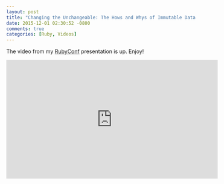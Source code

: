```yaml
---
layout: post
title: "Changing the Unchangeable: The Hows and Whys of Immutable Data Structures"
date: 2015-12-01 02:30:52 -0800
comments: true
categories: [Ruby, Videos]
---
```


The video from my [RubyConf](http://rubyconf.org)  presentation is up. Enjoy!
  
  <iframe width="560" height="315" src="https://www.youtube.com/embed/gTClDj9Zl1g" frameborder="0" allowfullscreen></iframe>
